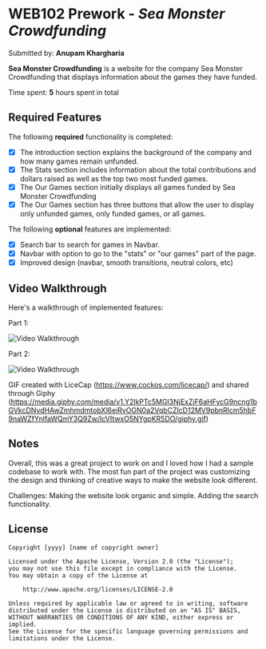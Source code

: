 # WEB102 Prework - *Sea Monster Crowdfunding*

Submitted by: **Anupam Khargharia**

**Sea Monster Crowdfunding** is a website for the company Sea Monster Crowdfunding that displays information about the games they have funded.

Time spent: **5** hours spent in total

## Required Features

The following **required** functionality is completed:

* [X] The introduction section explains the background of the company and how many games remain unfunded.
* [X] The Stats section includes information about the total contributions and dollars raised as well as the top two most funded games.
* [X] The Our Games section initially displays all games funded by Sea Monster Crowdfunding
* [X] The Our Games section has three buttons that allow the user to display only unfunded games, only funded games, or all games.

The following **optional** features are implemented:

* [X] Search bar to search for games in Navbar.
* [X] Navbar with option to go to the "stats" or "our games" part of the page.
* [X] Improved design (navbar, smooth transitions, neutral colors, etc)

## Video Walkthrough

Here's a walkthrough of implemented features:

Part 1:

<img src='https://media.giphy.com/media/v1.Y2lkPTc5MGI3NjExb2Z3OG0yNm5sNnFqYm9yd3BjdGx4ZXIydDNjMHVzY29zOHcxazRzMCZlcD12MV9pbnRlcm5hbF9naWZfYnlfaWQmY3Q9Zw/ewovaeHzv5wv7oOMjx/giphy.gif' title='Video Walkthrough' width='' alt='Video Walkthrough' />

Part 2:

<img src='https://media.giphy.com/media/v1.Y2lkPTc5MGI3NjExYnp1Z2Z2NW5lbmpvZ2V0ZzVuZnAzaXFmZGwwZGFhZ2c5aWxkOWxnZSZlcD12MV9pbnRlcm5hbF9naWZfYnlfaWQmY3Q9Zw/71TImsw2YguwfsMu1Z/giphy.gif' title='Video Walkthrough' width='' alt='Video Walkthrough' />



GIF created with LiceCap (https://www.cockos.com/licecap/) and shared through Giphy (https://media.giphy.com/media/v1.Y2lkPTc5MGI3NjExZjF6aHFycG9ncng1bGVkcDNydHAwZmhmdmtobXl6ejRyOGN0a2VqbCZlcD12MV9pbnRlcm5hbF9naWZfYnlfaWQmY3Q9Zw/lcVItwxO5NYgpKR5DO/giphy.gif)

## Notes

Overall, this was a great project to work on and I loved how I had a sample codebase to work with. The most fun part of the project was customizing the design and thinking of creative ways to make the website look different.

Challenges: Making the website look organic and simple. Adding the search functionality. 

## License

    Copyright [yyyy] [name of copyright owner]

    Licensed under the Apache License, Version 2.0 (the "License");
    you may not use this file except in compliance with the License.
    You may obtain a copy of the License at

        http://www.apache.org/licenses/LICENSE-2.0

    Unless required by applicable law or agreed to in writing, software
    distributed under the License is distributed on an "AS IS" BASIS,
    WITHOUT WARRANTIES OR CONDITIONS OF ANY KIND, either express or implied.
    See the License for the specific language governing permissions and
    limitations under the License.
